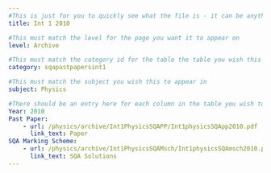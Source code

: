 ```yaml
---
#This is just for you to quickly see what the file is - it can be anything you want
title: Int 1 2010

#This must match the level for the page you want it to appear on
level: Archive

#This must match the category id for the table the table you wish this to appear in
category: sqapastpapersint1

#This must match the subject you wish this to appear in
subject: Physics

#There should be an entry here for each column in the table you wish to populate:
Year: 2010
Past Paper:
    - url: /physics/archive/Int1PhysicsSQAPP/Int1physicsSQApp2010.pdf
      link_text: Paper
SQA Marking Scheme:
    - url: /physics/archive/Int1PhysicsSQAMsch/Int1physicsSQAmsch2010.pdf
      link_text: SQA Solutions
---
```


